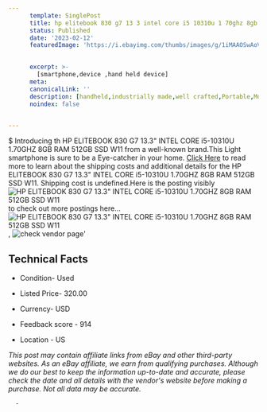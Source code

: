 ```yaml
---
      template: SinglePost
      title: hp elitebook 830 g7 13 3 intel core i5 10310u 1 70ghz 8gb ram 512gb ssd w11
      status: Published
      date: '2023-02-12'
      featuredImage: 'https://i.ebayimg.com/thumbs/images/g/1iMAAOSwAoViRJ~a/s-l225.jpg'
       

      excerpt: >-
        [smartphone,device ,hand held device]
      meta:
      canonicalLink: ''
      description: [handheld,industrially made,well crafted,Portable,Mobile,Compact,Convenient,Lightweight,Maneuverable,Man-portable,Miniature,Carriable,Hand-held,Light,Holdable,Transportable,Mobile device,Pocket-sized,On-the-go,Wireless,Cordless,Compact size,Convenient size, smartphone,device ,hand held device]
      noindex: false
      

---
```

$
      Introducing th HP ELITEBOOK 830 G7 13.3" INTEL CORE i5-10310U 1.70GHZ 8GB RAM 512GB SSD W11 from a well-known brand.This Light smartphone is sure to be a Eye-catcher in your home. [Click Here](https://www.ebay.com/itm/385352387448?hash=item59b8cacb78%3Ag%3A1iMAAOSwAoViRJ%7Ea&mkevt=1&mkcid=1&mkrid=711-53200-19255-0&campid=%253CePNCampaignId%253E&customid=%253CreferenceId%253E&toolid=10049) to read more to learn about the shipping costs and additional details for the HP ELITEBOOK 830 G7 13.3" INTEL CORE i5-10310U 1.70GHZ 8GB RAM 512GB SSD W11. Shipping cost is undefined.Here is the posting visibly ![HP ELITEBOOK 830 G7 13.3" INTEL CORE i5-10310U 1.70GHZ 8GB RAM 512GB SSD W11](https://i.ebayimg.com/thumbs/images/g/1iMAAOSwAoViRJ~a/s-l225.jpg) to check out more postings here... ![HP ELITEBOOK 830 G7 13.3" INTEL CORE i5-10310U 1.70GHZ 8GB RAM 512GB SSD W11](https://i.ebayimg.com/images/g/1iMAAOSwAoViRJ~a/s-l1600.jpg), ![check vendor page](https://origin-galleryplus.ebayimg.com/ws/web/385352387448_2_0_1/225x225.jpg,https://origin-galleryplus.ebayimg.com/ws/web/385352387448_3_0_1/225x225.jpg,https://origin-galleryplus.ebayimg.com/ws/web/385352387448_4_0_1/225x225.jpg,https://origin-galleryplus.ebayimg.com/ws/web/385352387448_5_0_1/225x225.jpg,https://origin-galleryplus.ebayimg.com/ws/web/385352387448_6_0_1/225x225.jpg,https://origin-galleryplus.ebayimg.com/ws/web/385352387448_7_0_1/225x225.jpg,https://origin-galleryplus.ebayimg.com/ws/web/385352387448_8_0_1/225x225.jpg)'

      

 ## Technical Facts 



     
      

 - Condition- Used 


      

 - Listed Price- 320.00 


      

 - Currency- USD 


      

 - Feedback score - 914 


      

 - Location - US 


      
      

 *_This post may contain affiliate links from eBay and other third-party websites. As an eBay affiliate, we earn from qualifying purchases. Although we do our best to keep the information up-to-date and accurate, please check the date and all details with the vendor's website before making a purchase. Not all data may be accurate._*




      -
